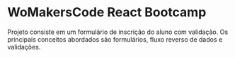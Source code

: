 # WoMakersCode React Bootcamp

Projeto consiste em um formulário de inscrição do aluno com validação. Os principais conceitos abordados são formulários, fluxo reverso de dados e validações.